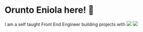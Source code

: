 # Orunto Eniola here! 👋
I am a self taught Front End Engineer building projects with 
<img src="https://img.shields.io/badge/React-20232A?style=for-the-badge&logo=react&logoColor=61DAFB"> <img src="https://img.shields.io/badge/Material%20UI-007FFF?style=for-the-badge&logo=mui&logoColor=white">

##
